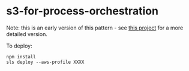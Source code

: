 # s3-for-process-orchestration

Note: this is an early version of this pattern - see [this project](https://github.com/d-smith/sfs3) for a more detailed version.

To deploy:

````console
npm install
sls deploy --aws-profile XXXX
````